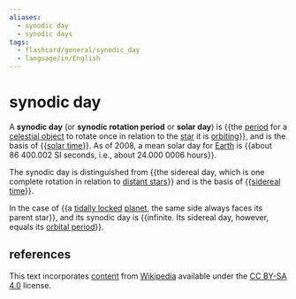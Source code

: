 ```yaml
---
aliases:
  - synodic day
  - synodic days
tags:
  - flashcard/general/synodic_day
  - language/in/English
---
```


# synodic day

A __synodic day__ (or __synodic rotation period__ or __solar day__) is {{the [period](rotation%20period.md) for a [celestial object](astronomical%20object.md) to rotate once in relation to the [star](star.md) it is [orbiting](orbit.md)}}, and is the basis of {{[solar time](solar%20time.md)}}. As of 2008, a mean solar day for [Earth](Earth.md) is {{about 86&nbsp;400.002 SI seconds, i.e., about 24.000&nbsp;0006 hours}}. <!--SR:!2024-07-02,4,270!2024-07-02,4,270!2024-07-02,4,270-->

The synodic day is distinguished from {{the sidereal day, which is one complete rotation in relation to [distant stars](fixed%20stars.md)}} and is the basis of {{[sidereal time](sidereal%20time.md)}}. <!--SR:!2024-07-02,4,270!2024-07-02,4,270-->

In the case of {{a [tidally locked](tidal%20locking.md) [planet](planet.md), the same side always faces its parent star}}, and its synodic day is {{infinite. Its sidereal day, however, equals its [orbital period](orbital%20period.md)}}. <!--SR:!2024-07-02,4,270!2024-07-02,4,270-->

## references

This text incorporates [content](https://en.wikipedia.org/wiki/synodic_day) from [Wikipedia](Wikipedia.md) available under the [CC BY-SA 4.0](https://creativecommons.org/licenses/by-sa/4.0/) license.
